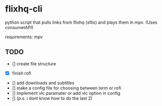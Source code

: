 # flixhq-cli
python script that pulls links from flixhq (sflix) and plays them in mpv. (Uses consumetAPI)


requirements: mpv



## TODO
- [] create file structure
- [x] finish rofi
- [] add downloads and subtitles
- [] make a config file for choosing between term or rofi
- [] implement vlc paramater or add vlc option in config
- [] (p.s. i dont know how to do the last 2) 
